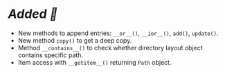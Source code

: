 # ***Added 🌿***

- New methods to append entries: `__or__()`, `__ior__()`, `add()`, `update()`.
- New method `copy()` to get a deep copy.
- Method `__contains__()` to check whether directory layout object contains specific path.
- Item access with `__getitem__()` returning `Path` object.
